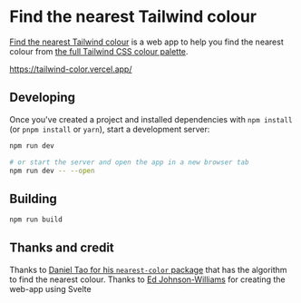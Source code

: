 # Find the nearest Tailwind colour

[Find the nearest Tailwind colour](https://tailwind-color.vercel.app/) is a web app to help you find the nearest colour from [the full Tailwind CSS colour palette](https://tailwindcss.com/docs/customizing-colors).

<https://tailwind-color.vercel.app/>

## Developing

Once you've created a project and installed dependencies with `npm install` (or `pnpm install` or `yarn`), start a development server:

```bash
npm run dev

# or start the server and open the app in a new browser tab
npm run dev -- --open
```

## Building

```bash
npm run build
```

## Thanks and credit

Thanks to [Daniel Tao for his `nearest-color` package](https://github.com/dtao/nearest-color) that has the algorithm to find the nearest colour.
Thanks to [Ed Johnson-Williams](https://github.com/edjw/find-nearest-tailwind-colour) for creating the web-app using Svelte
